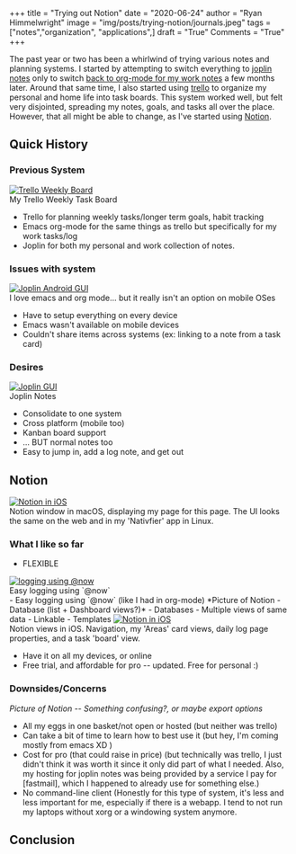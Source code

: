 +++
title   = "Trying out Notion"
date    = "2020-06-24"
author  = "Ryan Himmelwright"
image   = "img/posts/trying-notion/journals.jpeg"
tags    = ["notes","organization", "applications",]
draft   = "True"
Comments = "True"
+++

The past year or two has been a whirlwind of trying various notes and planning
systems. I started by attempting to switch everything to [joplin
notes](/post/switched-to-joplin-notes/) only to switch [back to org-mode for my
work notes](/post/back-on-org-mode-for-work/) a few months later. Around that
same time, I also started using [trello](https://trello.com) to organize my
personal and home life into task boards. This system worked well, but felt very
disjointed, spreading my notes, goals, and tasks all over the place. However, that all might
be able to change, as I've started using [Notion](https://notion.so).

<!--more-->

## Quick History


### Previous System

<a href="/img/posts/trying-notion/trello_weekly_board.png">
<img alt="Trello Weekly Board" src="/img/posts/trying-notion/trello_weekly_board.png" style="max-width: 100%;"/></a>
<div class="caption">My Trello Weekly Task Board</div>

- Trello for planning weekly tasks/longer term goals, habit tracking
- Emacs org-mode for the same things as trello but specifically for my work
    tasks/log
- Joplin for both my personal and work collection of notes.

### Issues with system

<a href="/img/posts/back-on-org-mode-for-work/scrum-board.png">
<img alt="Joplin Android GUI" src="/img/posts/back-on-org-mode-for-work/scrum-board.png" style="max-width: 100%;"/></a>
<div class="caption">I love emacs and org mode... but it really isn't an option
on mobile OSes</div>

- Have to setup everything on every device
- Emacs wasn't available on mobile devices
- Couldn't share items across systems (ex: linking to a note from a task card)

### Desires

<a href="/img/posts/back-on-org-mode-for-work/joplin-gui.png">
<img alt="Joplin GUI" src="/img/posts/back-on-org-mode-for-work/joplin-gui.png" style="max-width: 100%;"/></a>
<div class="caption">Joplin Notes</div>

- Consolidate to one system
- Cross platform (mobile too)
- Kanban board support
- ... BUT normal notes too
- Easy to jump in, add a log note, and get out

## Notion
<a href="/img/posts/trying-notion/notion_window.png">
<img alt="Notion in iOS" src="/img/posts/trying-notion/notion_window.png" style="max-width: 100%;"/></a>
<div class="caption">Notion window in macOS, displaying my page for this page. The UI looks the same on the web and in my 'Nativfier' app in Linux.</div>

### What I like so far
- FLEXIBLE
<a href="/img/posts/trying-notion/now_timestamp.png">
<img alt="logging using @now" src="/img/posts/trying-notion/now_timestamp.png" style="max-width: 100%;"/></a>
<div class="caption">Easy logging using `@now`</div>
- Easy logging using `@now` (like I had in org-mode)
*Picture of Notion - Database (list + Dashboard views?)*
- Databases
    - Multiple views of same data
    - Linkable
- Templates



<a href="/img/posts/trying-notion/ios_notion.png">
<img alt="Notion in iOS" src="/img/posts/trying-notion/ios_notion.png" style="max-width: 100%;"/></a>
<div class="caption">Notion views in iOS. Navigation, my 'Areas' card views,
daily log page properties, and a task 'board' view.</div>


- Have it on all my devices, or online
- Free trial, and affordable for pro -- updated. Free for personal :)

### Downsides/Concerns

*Picture of Notion -- Something confusing?, or maybe export options*

- All my eggs in one basket/not open or hosted (but neither was trello)
- Can take a bit of time to learn how to best use it (but hey, I'm coming
    mostly from emacs XD )
- Cost for pro (that could raise in price) (but technically was trello, I just
    didn't think it was worth it since it only did part of what I needed. Also,
    my hosting for joplin notes was being provided by a service I pay for
    [fastmail], which I happened to already use for something else.)
- No command-line client (Honestly for this type of system, it's less and less
    important for me, especially if there is a webapp. I tend to not run my
    laptops without xorg or a windowing system anymore.

## Conclusion
